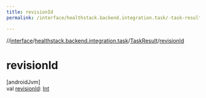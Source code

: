 ```yaml
---
title: revisionId
permalink: /interface/healthstack.backend.integration.task/-task-result/revision-id.html

---
```

//[interface](/bi_interface.html)/[healthstack.backend.integration.task](../index.html)/[TaskResult](index.html)/[revisionId](revision-id.html)



# revisionId



[androidJvm]\
val [revisionId](revision-id.html): [Int](https://kotlinlang.org/api/latest/jvm/stdlib/kotlin/-int/index.html)




